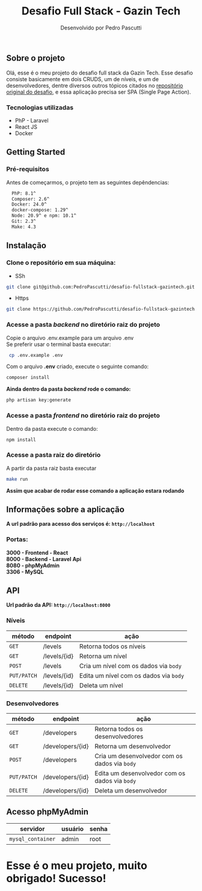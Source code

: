 <div align="center">
  <h1>Desafio Full Stack - Gazin Tech</h1>
  <p>Desenvolvido por Pedro Pascutti</p>
</div>

<br />

## Sobre o projeto
<div>
  <p>
    Olá, esse é o meu projeto do desafio full stack da Gazin Tech. Esse desafio consiste basicamente em dois CRUDS, um de níveis, e um de desenvolvedores, 
    dentre diversos outros tópicos citados no <a href="https://github.com/gazin-tech/Desafio-FullStack">repositório original do desafio</a>,
    e essa aplicação precisa ser SPA (Single Page Action).
  </p>
</div>

### Tecnologias utilizadas

- PhP - Laravel
- React JS
- Docker

## Getting Started

### Pré-requisitos

Antes de começarmos, o projeto tem as seguintes depêndencias:
```bash
  PhP: 8.1^
  Composer: 2.6^
  Docker: 24.0^
  docker-compose: 1.29^
  Node: 20.9^ e npm: 10.1^
  Git: 2.3^
  Make: 4.3
```
## Instalação

### Clone o repositório em sua máquina:
- SSh
```bash
git clone git@github.com:PedroPascutti/desafio-fullstack-gazintech.git
```
- Https
```bash
git clone https://github.com/PedroPascutti/desafio-fullstack-gazintech.git
```
### Acesse a pasta _backend_ no diretório raiz do projeto

Copie o arquivo .env.example para um arquivo .env
<br />
Se preferir usar o terminal basta executar:
```bash
 cp .env.example .env
```
Com o arquivo **.env** criado, execute o seguinte comando:
```bash
composer install
```
**Ainda dentro da pasta _backend_ rode o comando:**
```bash
php artisan key:generate
```

### Acesse a pasta _frontend_ no diretório raiz do projeto
Dentro da pasta execute o comando:
```bash
npm install
```
### Acesse a pasta raiz do diretório
A partir da pasta raiz basta executar
```bash
make run
```
**Assim que acabar de rodar esse comando a aplicação estara rodando**

## Informações sobre a aplicação
**A url padrão para acesso dos serviços é: `http://localhost`** <br />
### Portas:
**3000 - Frontend - React** <br />
**8000 - Backend - Laravel Api** <br />
**8080 - phpMyAdmin** <br />
**3306 - MySQL** <br />

## API
**Url padrão da API: `http://localhost:8000`**

### Níveis
|      método     |     endpoint   |                    ação                     |
| --------------- | -------------- | -----------------------------------------   |
|      `GET`      |    /levels      |     Retorna todos os níveis                |  
|      `GET`      |    /levels/{id} |     Retorna um nível                       |  
|      `POST`     |    /levels      |     Cria um nível com os dados via `body`  | 
|    `PUT/PATCH`  |    /levels/{id} |     Edita um nível com os dados via `body` | 
|     `DELETE`    |    /levels/{id} |     Deleta um nível                        | 

### Desenvolvedores
|      método     |     endpoint   |                               ação                       |
| --------------- | -------------- | ------------------------------------------------------   |
|      `GET`      |    /developers      |     Retorna todos os desenvolvedores                |  
|      `GET`      |    /developers/{id} |     Retorna um desenvolvedor                        |  
|      `POST`     |    /developers      |     Cria um desenvolvedor com os dados via `body`   | 
|    `PUT/PATCH`  |    /developers/{id} |     Edita um desenvolvedor com os dados via `body`  | 
|     `DELETE`    |    /developers/{id} |     Deleta um desenvolvedor                         | 

## Acesso phpMyAdmin

|      servidor     | usuário | senha|
| ----------------- | ------- | ---- |
| `mysql_container` |  admin  | root | 

# Esse é o meu projeto, muito obrigado! Sucesso!


